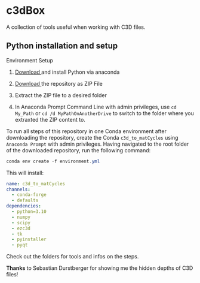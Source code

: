 # c3dBox

A collection of tools useful when working with C3D files.

## Python installation and setup
Environment Setup

1. [Download ](/docs/getting-started/anaconda/install#windows-installation)and install Python via anaconda
  
2. [Download ](https://github.com/haripen/c3dBox/archive/refs/heads/main.zip)the repository as ZIP File
  
3. Extract the ZIP file to a desired folder
  
4. In Anaconda Prompt Command Line with admin privileges, use ``cd My_Path`` or ``cd /d MyPathOnAnotherDrive`` to switch to the folder where you extraxted the ZIP content to.

To run all steps of this repository in one Conda environment after downloading the repository, create the Conda `c3d_to_matCycles` using `Anaconda Prompt` with admin privileges. Having navigated to the root folder of the downloaded repository, run the following command:
```powershell
conda env create -f environment.yml
```
This will install:
```yaml
name: c3d_to_matCycles
channels:
  - conda-forge
  - defaults
dependencies:
  - python=3.10
  - numpy
  - scipy
  - ezc3d
  - tk
  - pyinstaller
  - pyqt
```

Check out the folders for tools and infos on the steps.

**Thanks** to Sebastian Durstberger for showing me the hidden depths of C3D files!
